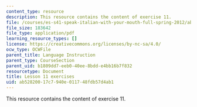 ```yaml
---
content_type: resource
description: This resource contains the content of exercise 11.
file: /courses/es-s41-speak-italian-with-your-mouth-full-spring-2012/ab52820017c7940e011748fdb57d4ab1_MITES_S41S12_Esercizi11.pdf
file_size: 183642
file_type: application/pdf
learning_resource_types: []
license: https://creativecommons.org/licenses/by-nc-sa/4.0/
ocw_type: OCWFile
parent_title: Language Instruction
parent_type: CourseSection
parent_uid: b1809dd7-eeb0-40ee-8bdd-e4bb16b7f832
resourcetype: Document
title: Lesson 11 exercises
uid: ab528200-17c7-940e-0117-48fdb57d4ab1
---
```

This resource contains the content of exercise 11.